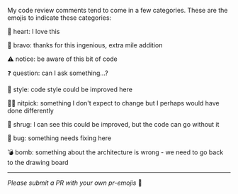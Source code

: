 
My code review comments tend to come in a few categories. 
These are the emojis to indicate these categories:

:green_heart: heart: I love this

:clap: bravo: thanks for this ingenious, extra mile addition

:warning: notice: be aware of this bit of code

:question: question: can I ask something...?

:nail_care: style: code style could be improved here 

:haircut_man: nitpick: something I don't expect to change but I perhaps would have done differently

:shrug: shrug: I can see this could be improved, but the code can go without it

:bug: bug: something needs fixing here

:bomb: bomb: something about the architecture is wrong - we need to go back to the drawing board


---
_Please submit a PR with your own pr-emojis_ :green_heart:
